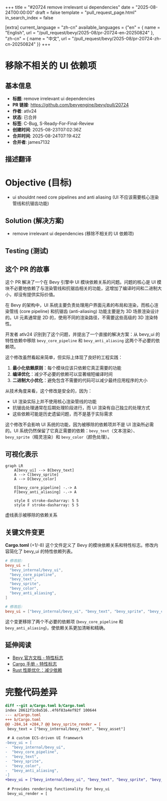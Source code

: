 +++
title = "#20724 remove irrelevant ui dependencies"
date = "2025-08-24T00:00:00"
draft = false
template = "pull_request_page.html"
in_search_index = false

[extra]
current_language = "zh-cn"
available_languages = {"en" = { name = "English", url = "/pull_request/bevy/2025-08/pr-20724-en-20250824" }, "zh-cn" = { name = "中文", url = "/pull_request/bevy/2025-08/pr-20724-zh-cn-20250824" }}
+++

# 移除不相关的 UI 依赖项

## 基本信息
- **标题**: remove irrelevant ui dependencies
- **PR 链接**: https://github.com/bevyengine/bevy/pull/20724
- **作者**: atlv24
- **状态**: 已合并
- **标签**: C-Bug, S-Ready-For-Final-Review
- **创建时间**: 2025-08-23T07:02:36Z
- **合并时间**: 2025-08-24T07:19:42Z
- **合并者**: james7132

## 描述翻译
# Objective (目标)

- ui shouldnt need core pipelines and anti aliasing (UI 不应该需要核心渲染管线和抗锯齿功能)

## Solution (解决方案)

- remove irrelevant ui dependencies (移除不相关的 UI 依赖项)

## Testing (测试)


## 这个 PR 的故事

这个 PR 解决了一个在 Bevy 引擎中 UI 模块依赖关系的问题。问题的核心是 UI 模块不必要地依赖了与渲染管线和抗锯齿相关的功能，这增加了编译时间和二进制大小，却没有提供实际价值。

在 Bevy 的架构中，UI 系统主要负责处理用户界面元素的布局和渲染，而核心渲染管线 (core pipeline) 和抗锯齿 (anti-aliasing) 功能主要是为 3D 场景渲染设计的。UI 元素通常是 2D 的，使用不同的渲染路径，不需要这些高级的 3D 渲染特性。

开发者 atlv24 识别到了这个问题，并提出了一个直接的解决方案：从 bevy_ui 的特性依赖中移除 `bevy_core_pipeline` 和 `bevy_anti_aliasing` 这两个不必要的依赖项。

这个修改虽然看起来简单，但实际上体现了良好的工程实践：
1. **最小化依赖原则**：每个模块应该只依赖它真正需要的功能
2. **编译优化**：减少不必要的依赖可以显著缩短编译时间
3. **二进制大小优化**：避免包含不需要的代码可以减少最终应用程序的大小

从技术角度来看，这个修改是安全的，因为：
- UI 渲染实际上并不使用核心渲染管线的功能
- 抗锯齿处理通常在后期处理阶段进行，而 UI 渲染有自己独立的处理方式
- 这些依赖可能是历史遗留问题，而不是基于实际需求

这个修改不会影响 UI 系统的功能，因为被移除的依赖项并不是 UI 渲染所必需的。UI 系统仍然保留了它真正需要的依赖：`bevy_text`（文本渲染）、`bevy_sprite`（精灵渲染）和 `bevy_color`（颜色处理）。

## 可视化表示

```mermaid
graph LR
    A[bevy_ui] --> B[bevy_text]
    A --> C[bevy_sprite]
    A --> D[bevy_color]
    
    E[bevy_core_pipeline] -.-> A
    F[bevy_anti_aliasing] -.-> A
    
    style E stroke-dasharray: 5 5
    style F stroke-dasharray: 5 5
```

虚线表示被移除的依赖关系

## 关键文件变更

**Cargo.toml** (+1/-8)
这个文件定义了 Bevy 的模块依赖关系和特性标志。修改内容简化了 bevy_ui 的特性依赖列表。

```toml
# 修改前:
bevy_ui = [
  "bevy_internal/bevy_ui",
  "bevy_core_pipeline",
  "bevy_text",
  "bevy_sprite",
  "bevy_color",
  "bevy_anti_aliasing",
]

# 修改后:
bevy_ui = ["bevy_internal/bevy_ui", "bevy_text", "bevy_sprite", "bevy_color"]
```

这个变更移除了两个不必要的依赖项 (`bevy_core_pipeline` 和 `bevy_anti_aliasing`)，使依赖关系更加清晰和精确。

## 延伸阅读

- [Bevy 官方文档 - 特性标志](https://bevyengine.org/learn/books/introduction/features/)
- [Cargo 手册 - 特性标志](https://doc.rust-lang.org/cargo/reference/features.html)
- [Rust 性能优化：减少依赖](https://nnethercote.github.io/perf-book/compile-times.html#reduce-dependencies)

# 完整代码差异
```diff
diff --git a/Cargo.toml b/Cargo.toml
index 28612f1c0a516..4f6f83a4ef92f 100644
--- a/Cargo.toml
+++ b/Cargo.toml
@@ -284,14 +284,7 @@ bevy_sprite_render = [
 bevy_text = ["bevy_internal/bevy_text", "bevy_asset"]
 
 # A custom ECS-driven UI framework
-bevy_ui = [
-  "bevy_internal/bevy_ui",
-  "bevy_core_pipeline",
-  "bevy_text",
-  "bevy_sprite",
-  "bevy_color",
-  "bevy_anti_aliasing",
-]
+bevy_ui = ["bevy_internal/bevy_ui", "bevy_text", "bevy_sprite", "bevy_color"]
 
 # Provides rendering functionality for bevy_ui
 bevy_ui_render = [
```
